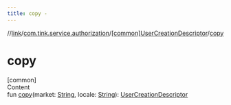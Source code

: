 ```yaml
---
title: copy -
---
```

//[link](../../index.md)/[com.tink.service.authorization](../index.md)/[[common]UserCreationDescriptor](index.md)/[copy](copy.md)



# copy  
[common]  
Content  
fun [copy](copy.md)(market: [String](https://kotlinlang.org/api/latest/jvm/stdlib/kotlin/-string/index.html), locale: [String](https://kotlinlang.org/api/latest/jvm/stdlib/kotlin/-string/index.html)): [UserCreationDescriptor](index.md)  



